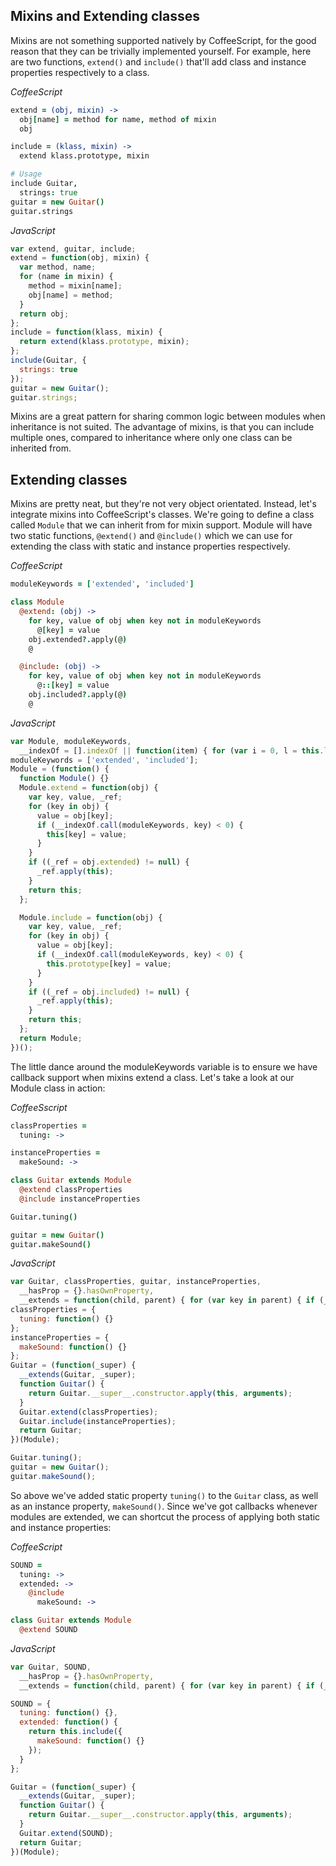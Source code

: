 ## Mixins and Extending classes

Mixins are not something supported natively by CoffeeScript, for the good reason that they can be trivially implemented yourself. For example, here are two functions, ```extend()``` and ```include()``` that'll add class and instance properties respectively to a class.

*CoffeeScript*
``` coffeescript
extend = (obj, mixin) ->
  obj[name] = method for name, method of mixin
  obj

include = (klass, mixin) ->
  extend klass.prototype, mixin

# Usage
include Guitar,
  strings: true
guitar = new Guitar()
guitar.strings
```
*JavaScript*
``` js
var extend, guitar, include;
extend = function(obj, mixin) {
  var method, name;
  for (name in mixin) {
    method = mixin[name];
    obj[name] = method;
  }
  return obj;
};
include = function(klass, mixin) {
  return extend(klass.prototype, mixin);
};
include(Guitar, {
  strings: true
});
guitar = new Guitar();
guitar.strings;
```

Mixins are a great pattern for sharing common logic between modules when inheritance is not suited. The advantage of mixins, is that you can include multiple ones, compared to inheritance where only one class can be inherited from.

## Extending classes

Mixins are pretty neat, but they're not very object orientated. Instead, let's integrate mixins into CoffeeScript's classes. We're going to define a class called ```Module``` that we can inherit from for mixin support. Module will have two static functions, ```@extend()``` and ```@include()``` which we can use for extending the class with static and instance properties respectively.

*CoffeeScript*
``` coffeescript
moduleKeywords = ['extended', 'included']

class Module
  @extend: (obj) ->
    for key, value of obj when key not in moduleKeywords
      @[key] = value
    obj.extended?.apply(@)
    @

  @include: (obj) ->
    for key, value of obj when key not in moduleKeywords
      @::[key] = value
    obj.included?.apply(@)
    @
```
*JavaScript*
``` javascript
var Module, moduleKeywords,
  __indexOf = [].indexOf || function(item) { for (var i = 0, l = this.length; i < l; i++) { if (i in this && this[i] === item) return i; } return -1; };
moduleKeywords = ['extended', 'included'];
Module = (function() {
  function Module() {}
  Module.extend = function(obj) {
    var key, value, _ref;
    for (key in obj) {
      value = obj[key];
      if (__indexOf.call(moduleKeywords, key) < 0) {
        this[key] = value;
      }
    }
    if ((_ref = obj.extended) != null) {
      _ref.apply(this);
    }
    return this;
  };

  Module.include = function(obj) {
    var key, value, _ref;
    for (key in obj) {
      value = obj[key];
      if (__indexOf.call(moduleKeywords, key) < 0) {
        this.prototype[key] = value;
      }
    }
    if ((_ref = obj.included) != null) {
      _ref.apply(this);
    }
    return this;
  };
  return Module;
})();
```

The little dance around the moduleKeywords variable is to ensure we have callback support when mixins extend a class. Let's take a look at our Module class in action:

*CoffeeSscript*
``` coffeescript
classProperties =
  tuning: ->

instanceProperties =
  makeSound: ->

class Guitar extends Module
  @extend classProperties
  @include instanceProperties

Guitar.tuning()

guitar = new Guitar()
guitar.makeSound()
```
*JavaScript*
``` javascript
var Guitar, classProperties, guitar, instanceProperties,
  __hasProp = {}.hasOwnProperty,
  __extends = function(child, parent) { for (var key in parent) { if (__hasProp.call(parent, key)) child[key] = parent[key]; } function ctor() { this.constructor = child; } ctor.prototype = parent.prototype; child.prototype = new ctor(); child.__super__ = parent.prototype; return child; };
classProperties = {
  tuning: function() {}
};
instanceProperties = {
  makeSound: function() {}
};
Guitar = (function(_super) {
  __extends(Guitar, _super);
  function Guitar() {
    return Guitar.__super__.constructor.apply(this, arguments);
  }
  Guitar.extend(classProperties);
  Guitar.include(instanceProperties);
  return Guitar;
})(Module);

Guitar.tuning();
guitar = new Guitar();
guitar.makeSound();
```

So above we've added static property ```tuning()``` to the ```Guitar``` class, as well as an instance
property, ```makeSound()```. Since we've got callbacks whenever modules are extended, we can shortcut the process of applying
both static and instance properties:

*CoffeeScript*
``` coffeescript
SOUND =
  tuning: ->
  extended: ->
    @include
      makeSound: ->

class Guitar extends Module
  @extend SOUND
```
*JavaScript*
``` javascript
var Guitar, SOUND,
  __hasProp = {}.hasOwnProperty,
  __extends = function(child, parent) { for (var key in parent) { if (__hasProp.call(parent, key)) child[key] = parent[key]; } function ctor() { this.constructor = child; } ctor.prototype = parent.prototype; child.prototype = new ctor(); child.__super__ = parent.prototype; return child; };

SOUND = {
  tuning: function() {},
  extended: function() {
    return this.include({
      makeSound: function() {}
    });
  }
};

Guitar = (function(_super) {
  __extends(Guitar, _super);
  function Guitar() {
    return Guitar.__super__.constructor.apply(this, arguments);
  }
  Guitar.extend(SOUND);
  return Guitar;
})(Module);
```
